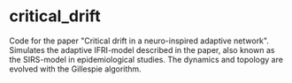 # critical_drift
Code for the paper "Critical drift in a neuro-inspired adaptive network". 
Simulates the adaptive IFRI-model described in the paper, also known as the SIRS-model in epidemiological studies.
The dynamics and topology are evolved with the Gillespie algorithm. 
